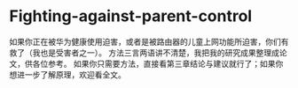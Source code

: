 # Fighting-against-parent-control
如果你正在被华为健康使用迫害，或者是被路由器的儿童上网功能所迫害，你们有救了（我也是受害者之一）。 方法三言两语讲不清楚，我把我的研究成果整理成论文，供各位参考。 如果你只需要方法，直接看第三章结论与建议就行了；如果你想进一步了解原理，欢迎看全文。
